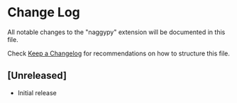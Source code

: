 # Change Log

All notable changes to the "naggypy" extension will be documented in this file.

Check [Keep a Changelog](http://keepachangelog.com/) for recommendations on how to structure this file.

## [Unreleased]

- Initial release